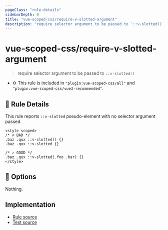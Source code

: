 ```yaml
---
pageClass: "rule-details"
sidebarDepth: 0
title: "vue-scoped-css/require-v-slotted-argument"
description: "require selector argument to be passed to `::v-slotted()`"
---
```

# vue-scoped-css/require-v-slotted-argument

> require selector argument to be passed to `::v-slotted()`

- :gear: This rule is included in `"plugin:vue-scoped-css/all"` and `"plugin:vue-scoped-css/vue3-recommended"`.

## :book: Rule Details

This rule reports `::v-slotted` pseudo-element with no selector argument passed.

<eslint-code-block :rules="{'vue-scoped-css/require-v-slotted-argument': ['error']}">

```vue
<style scoped>
/* ✗ BAD */
.baz .qux ::v-slotted() {}
.baz .qux ::v-slotted {}

/* ✓ GOOD */
.baz .qux ::v-slotted(.foo .bar) {}
</style>
```

</eslint-code-block>

## :wrench: Options

Nothing.

## Implementation

- [Rule source](https://github.com/future-architect/eslint-plugin-vue-scoped-css/blob/master/lib/rules/require-v-slotted-argument.ts)
- [Test source](https://github.com/future-architect/eslint-plugin-vue-scoped-css/blob/master/tests/lib/rules/require-v-slotted-argument.ts)
